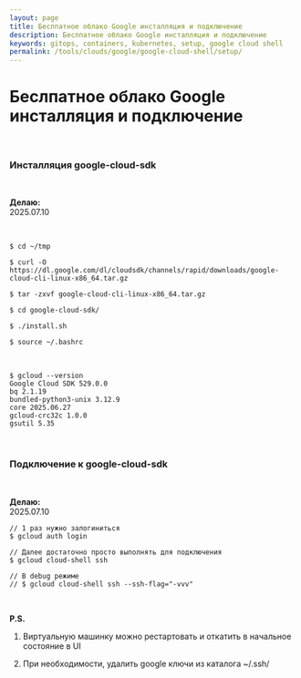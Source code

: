 ```yaml
---
layout: page
title: Беслпатное облако Google инсталляция и подключение
description: Беслпатное облако Google инсталляция и подключение
keywords: gitops, containers, kubernetes, setup, google cloud shell
permalink: /tools/clouds/google/google-cloud-shell/setup/
---
```


# Беслпатное облако Google инсталляция и подключение

<br/>

### Инсталляция google-cloud-sdk

<br/>

**Делаю:**  
2025.07.10

<br/>

```
$ cd ~/tmp

$ curl -O https://dl.google.com/dl/cloudsdk/channels/rapid/downloads/google-cloud-cli-linux-x86_64.tar.gz

$ tar -zxvf google-cloud-cli-linux-x86_64.tar.gz

$ cd google-cloud-sdk/

$ ./install.sh

$ source ~/.bashrc
```

<br/>

```
$ gcloud --version
Google Cloud SDK 529.0.0
bq 2.1.19
bundled-python3-unix 3.12.9
core 2025.06.27
gcloud-crc32c 1.0.0
gsutil 5.35
```

<br/>

### Подключение к google-cloud-sdk

<br/>

**Делаю:**  
2025.07.10

```
// 1 раз нужно залогиниться
$ gcloud auth login

// Далее достаточно просто выполнять для подключения
$ gcloud cloud-shell ssh

// В debug режиме
// $ gcloud cloud-shell ssh --ssh-flag="-vvv"
```

<br/>

**P.S.**

1. Виртуальную машинку можно рестартовать и откатить в начальное состояние в UI

2. При необходимости, удалить google ключи из каталога ~/.ssh/

